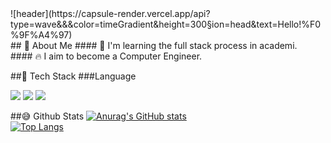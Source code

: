 <div>
<!--   Header -->
  ![header](https://capsule-render.vercel.app/api?type=wave&&&color=timeGradient&height=300&section=head&text=Hello!%F0%9F%A4%97) 
</div>

<div>
  <!--Body-->
  ## 👀 About Me
  #### 🙋 I'm learning the full stack process in academi.<br/>
  #### 🔥 I aim to become a Computer Engineer.<br/>

  ##🦕 Tech Stack
  ###Language
  <!--HTML5 #E34F26-->
  <img src="https://img.shields.io/badge/HTML5-E34F26?style=flat-square&logo=JavaScript&logoColor=white"/>
  <!--JS-->
  <img src="https://img.shields.io/badge/JavaScript-F7DF1E?style=flat-square&logo=JavaScript&logoColor=white"/>
  <!--CSS-->
  <img src="https://img.shields.io/badge/CSS3-1572B6?style=flat-square&logo=CSS3&logoColor=white"/>
  <br/>

  ##😅 Github Stats
   [![Anurag's GitHub stats](https://github-readme-stats.vercel.app/api?username=slowothn)](https://github.com/anuraghazra/github-readme-stats)
  <br/>
  [![Top Langs](https://github-readme-stats.vercel.app/api/top-langs/?username=slowothn)](https://github.com/anuraghazra/github-readme-stats)
</div>

<!-- 
## Hi there 👋
**slowothn/slowothn** is a ✨ _special_ ✨ repository because its `README.md` (this file) appears on your GitHub profile.

Here are some ideas to get you started:
emoji site >> https://gist.github.com/rxaviers/7360908
- 🔭 I’m currently working on ...
- 🌱 I’m currently learning ...
- 👯 I’m looking to collaborate on ...
- 🤔 I’m looking for help with ...
- 💬 Ask me about ...
- 📫 How to reach me: ...
- 😄 Pronouns: ...
- ⚡ Fun fact: ...
-->
